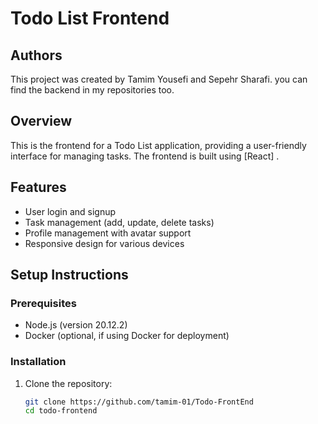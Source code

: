 # Todo List Frontend

## Authors
This project was created by Tamim Yousefi and Sepehr Sharafi.
you can find the backend in my repositories too.
## Overview
This is the frontend for a Todo List application, providing a user-friendly interface for managing tasks. The frontend is built using [React] .
## Features
- User login and signup
- Task management (add, update, delete tasks)
- Profile management with avatar support
- Responsive design for various devices

## Setup Instructions

### Prerequisites
- Node.js (version 20.12.2)
- Docker (optional, if using Docker for deployment)

### Installation
1. Clone the repository:
   ```bash
   git clone https://github.com/tamim-01/Todo-FrontEnd
   cd todo-frontend
